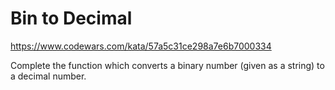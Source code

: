 # Bin to Decimal

https://www.codewars.com/kata/57a5c31ce298a7e6b7000334

Complete the function which converts a binary number (given as a string) to a decimal number.
